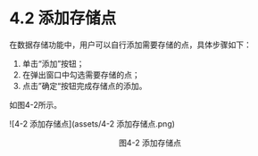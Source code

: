 # 4.2 添加存储点

在数据存储功能中，用户可以自行添加需要存储的点，具体步骤如下： 

1. 单击“添加”按钮；
2. 在弹出窗口中勾选需要存储的点； 
3. 点击”确定“按钮完成存储点的添加。 

如图4-2所示。 

![4-2 添加存储点](assets/4-2 添加存储点.png)

<center>图4-2 添加存储点</center>


